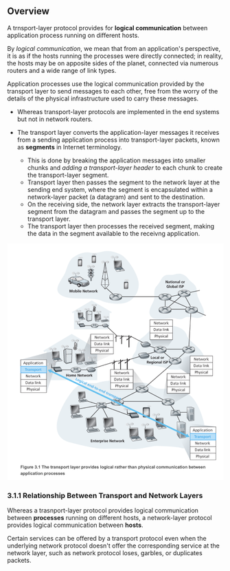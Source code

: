 ## Overview

A trnsport-layer protocol provides for **logical communication** between application process running on different hosts.

By *logical communication*, we mean that from an application's perspective, it is as if the hosts running the processes were directly connected; in reality, the hosts may be on apposite sides of the planet, connected via numerous routers and a wide range of link types.

Application processes use the logical communication provided by the transport layer to send messages to each other, free from the worry of the details of the physical infrastructure used to carry these messages.

- Whereas transport-layer protocols are implemented in the end systems but not in network routers.
- The transport layer converts the application-layer messages it receives from a sending application process into transport-layer packets, known as **segments** in Internet terminology.

  - This is done by breaking the application messages into smaller chunks and *adding a transport-layer header* to each chunk to create the transport-layer segment.
  - Transport layer then passes the segment to the network layer at the sending end system, where the segment is encapsulated within a network-layer packet (a datagram) and sent to the destination.
  - On the receiving side, the network layer extracts the transport-layer segment from the datagram and passes the segment up to the transport layer.
  - The transport layer then processes the received segment, making the data in the segment available to the receivng application.

![1688054233788](image/1_introduction_and_transport-layer_services/1688054233788.png)

### 3.1.1 Relationship Between Transport and Network Layers

Whereas a trasnport-layer protocol provides logical communication between **processes** running on different hosts, a network-layer protocol provides logical communication between **hosts**.

Certain services can be offered by a transport protocol even when the underlying network protocol doesn't offer the corresponding service at the network layer, such as network protocol loses, garbles, or duplicates packets.
